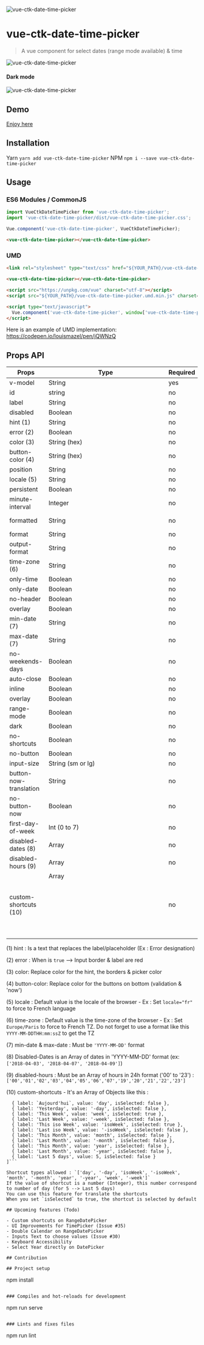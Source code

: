 ![vue-ctk-date-time-picker](./assets/logo_sticky.png)

# vue-ctk-date-time-picker

> A vue component for select dates (range mode available) & time

![vue-ctk-date-time-picker](./assets/illu-animated.gif)
#### Dark mode
![vue-ctk-date-time-picker](./assets/illu-animated-dark.gif)
## Demo
[Enjoy here](https://htmlpreview.github.io/?https://github.com/chronotruck/vue-ctk-date-time-picker/blob/master/demo/index.html)

## Installation

Yarn
`yarn add vue-ctk-date-time-picker`
NPM
`npm i --save vue-ctk-date-time-picker`

## Usage

### ES6 Modules / CommonJS

```js
import VueCtkDateTimePicker from 'vue-ctk-date-time-picker';
import 'vue-ctk-date-time-picker/dist/vue-ctk-date-time-picker.css';

Vue.component('vue-ctk-date-time-picker', VueCtkDateTimePicker);
```

```html
<vue-ctk-date-time-picker></vue-ctk-date-time-picker>
```

### UMD

```html
<link rel="stylesheet" type="text/css" href="${YOUR_PATH}/vue-ctk-date-time-picker.css">

<vue-ctk-date-time-picker></vue-ctk-date-time-picker>

<script src="https://unpkg.com/vue" charset="utf-8"></script>
<script src="${YOUR_PATH}/vue-ctk-date-time-picker.umd.min.js" charset="utf-8"></script>

<script type="text/javascript">
  Vue.component('vue-ctk-date-time-picker', window['vue-ctk-date-time-picker']);
</script>
```
Here is an example of UMD implementation: https://codepen.io/louismazel/pen/jQWNzQ

## Props API

| Props      | Type       | Required | Default    |
|------------|------------|----------|------------|
| v-model    | String | yes     | -          |
| id  | string | no  | CtkDateTimePicker |
| label      | String     | no    | Select date & time |
| disabled | Boolean | no | false |
| hint (1)       | String       | no       | -         |
| error (2) | Boolean    | no      | false     |
| color (3)     | String (hex) | no    | dodgerblue |
| button-color (4)    | String (hex) | no    | #00C853 |
| position     | String | no    | null |
| locale (5)  | String | no     | Browser Locale |
| persistent     | Boolean | no    | false |
| minute-interval | Integer | no    | 1    |
| formatted   | String | no    | 'llll' (momentjs format) |
| format   | String | no      | - |
| output-format   | String | no  | null |
| time-zone (6)  | String | no  | Browser Time Zone |
| only-time   | Boolean | no     | false |
| only-date   | Boolean | no  | false |
| no-header   | Boolean | no   | false |
| overlay | Boolean | no | true |
| min-date (7)  | String | no  | - |
| max-date (7)  | String | no  | - |
| no-weekends-days | Boolean | no | false |
| auto-close | Boolean | no | false |
| inline | Boolean | no | false |
| overlay | Boolean | no | false |
| range-mode | Boolean | no | false |
| dark | Boolean | no | false |
| no-shortcuts | Boolean | no | false |
| no-button | Boolean | no | false |
| input-size | String (sm or lg) | no | null |
| button-now-translation | String | no | 'Now' |
| no-button-now | Boolean | no | false |
| first-day-of-week | Int (0 to 7) | no | - |
| disabled-dates (8) | Array<string> | no | [] |
| disabled-hours (9) | Array<string> | no | - |
| custom-shortcuts (10) | Array<object> | no | - |

(1) hint : Is a text that replaces the label/placeholder (Ex : Error designation)

(2) error : When is `true` --> Input border & label are red

(3) color: Replace color for the hint, the borders & picker color

(4) button-color: Replace color for the buttons on bottom (validation & 'now')

(5) locale : Default value is the locale of the browser - Ex : Set `locale="fr"` to force to French language

(6) time-zone : Default value is the time-zone of the browser - Ex : Set `Europe/Paris` to force to French TZ. Do not forget to use a format like this `YYYY-MM-DDTHH:mm:ssZ` to get the TZ
 
(7) min-date & max-date : Must be `'YYYY-MM-DD'` format

(8) Disabled-Dates is an Array of dates in 'YYYY-MM-DD' format (ex: `['2018-04-03', '2018-04-07', '2018-04-09']`)

(9) disabled-hours : Must be an Array of hours in 24h format ('00' to '23') : `['00','01','02','03','04','05','06','07','19','20','21','22','23']`

(10) custom-shortcuts - It's an Array of Objects like this :

```[
  { label: `Aujourd'hui`, value: 'day', isSelected: false },
  { label: 'Yesterday', value: '-day', isSelected: false },
  { label: 'This Week', value: 'week', isSelected: true },
  { label: 'Last Week', value: '-week', isSelected: false },
  { label: 'This iso Week', value: 'isoWeek', isSelected: true },
  { label: 'Last iso Week', value: '-isoWeek', isSelected: false },
  { label: 'This Month', value: 'month', isSelected: false },
  { label: 'Last Month', value: '-month', isSelected: false },
  { label: 'This Month', value: 'year', isSelected: false },
  { label: 'Last Month', value: '-year', isSelected: false },
  { label: 'Last 5 days', value: 5, isSelected: false }
]```

Shortcut types allowed : `['day', '-day', 'isoWeek', '-isoWeek', 'month', '-month', 'year', '-year', 'week', '-week']`
If the value of shortcut is a number (Integer), this number correspond to number of day (for 5 --> Last 5 days)
You can use this feature for translate the shortcuts
When you set `isSelected` to true, the shortcut is selected by default

## Upcoming features (Todo)

- Custom shortcuts on RangeDatePicker
- UI Improvements for TimePicker (Issue #35)
- Double Calendar on RangeDatePicker
- Inputs Text to choose values (Issue #30)
- Keyboard Accessibility
- Select Year directly on DatePicker

## Contribution

## Project setup
```
npm install
```

### Compiles and hot-reloads for development
```
npm run serve
```

### Lints and fixes files
```
npm run lint
```
